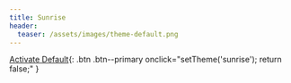 ```yaml
---
title: Sunrise
header:
  teaser: /assets/images/theme-default.png
---
```

[Activate Default](#){: .btn .btn--primary onclick="setTheme('sunrise'); return false;" }